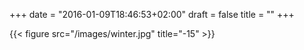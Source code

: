 +++
date = "2016-01-09T18:46:53+02:00"
draft = false
title = ""
+++

{{< figure src="/images/winter.jpg" title="-15" >}}

<!--more-->
